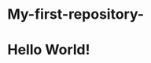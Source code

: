 # My-first-repository-
<!DOCTYPE html>
<html>
<head>
    <title>Hello World</title>
</head>
<body>
    <h1>Hello World!</h1>
</body>
</html>
